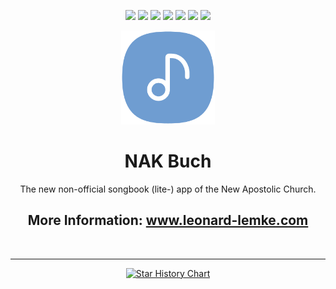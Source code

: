<div align="center">

[![](https://img.shields.io/website?down_color=red&down_message=offline&up_color=blue&up_message=online&url=https%3A%2F%2Fwww.leonard-lemke.com)](https://www.leonard-lemke.com/rr)
[![](https://img.shields.io/github/last-commit/Lemkinator/nakbuch_lite)](https://github.com/Lemkinator/nakbuch_lite/commits/master)
[![](https://img.shields.io/github/issues-raw/Lemkinator/nakbuch_lite?color=%23ff4400)](https://github.com/Lemkinator/nakbuch_lite/issues)
[![](https://img.shields.io/github/issues-pr-raw/Lemkinator/nakbuch_lite?color=%23bb00bb)](https://github.com/Lemkinator/nakbuch_lite/pulls)
[![](https://img.shields.io/github/contributors/Lemkinator/nakbuch_lite)](https://github.com/Lemkinator/nakbuch_lite/graphs/contributors)
[![](https://img.shields.io/github/repo-size/Lemkinator/nakbuch_lite)](https://github.com/Lemkinator/nakbuch_lite)
[![](https://img.shields.io/tokei/lines/github/Lemkinator/nakbuch_lite)](https://github.com/Lemkinator/nakbuch_lite)


<img src="assets/images/NAK_Buch_squircle.png" height="150"/>

# NAK Buch

The new non-official songbook (lite-) app of the New Apostolic Church.

## More Information: <a target="_blank" href='https://www.leonard-lemke.com/apps/nakbuch_lite'>www.leonard-lemke.com </a>

<br><hr>

[![Star History Chart](https://api.star-history.com/svg?repos=Lemkinator/nakbuch_lite&type=Date)](https://star-history.com/#Lemkinator/nakbuch_lite&Date)

</div>

